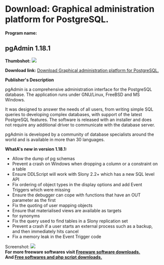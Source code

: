 # Download: Graphical administration platform for PostgreSQL.

**Program name:**

## pgAdmin 1.18.1

  
**Thumbshot:** ![](http://www.freewarefiles.com/screenshot/pgadmin_md.gif)   
  
**Download link:** [Download Graphical administration platform for PostgreSQL.](http://freesoftwares.boysofts.com/PgAdmin_program_8323.html)  
  


**Publisher's Description**  
  


pgAdmin is a comprehensive administration interface for the PostgreSQL database. The application runs under GNU/Linux, FreeBSD and MS Windows. 

It was designed to answer the needs of all users, from writing simple SQL queries to developing complex databases, with support of the latest PostgreSQL features. The software is released with an installer and does not require any additional driver to communicate with the database server. 

pgAdmin is developed by a community of database specialists around the world and is available in more than 30 languages. 

**WhatA's new in version 1.18.1:**

  * Allow the dump of pg schemas 
  * Prevent a crash on Windows when dropping a column or a constraint on a table 
  * Ensure DDLScript will work with Slony 2.2+ which has a new SQL level API 
  * Fix ordering of object types in the display options and add Event Triggers which were missing 
  * Ensure the debugger can cope with functions that have an OUT parameter as the first 
  * Fix the quoting of user mapping objects 
  * Ensure that materialised views are available as targets 
  * for synonyms 
  * Fix the query used to find tables in a Slony replication set 
  * Prevent a crash if a user starts an external process such as a backup, and then immediately hits cancel 
  * Fix a memory leak in the Event Trigger code 

  
  
Screenshot: ![](http://www.freewarefiles.com/screenshot/pgadmin.gif)   
**For more freeware softwares visit [Freeware software downloads.](http://freesoftwares.boysofts.com/)**   
**And [Free softwares and php script downloads.](http://www.boysofts.com/)**
